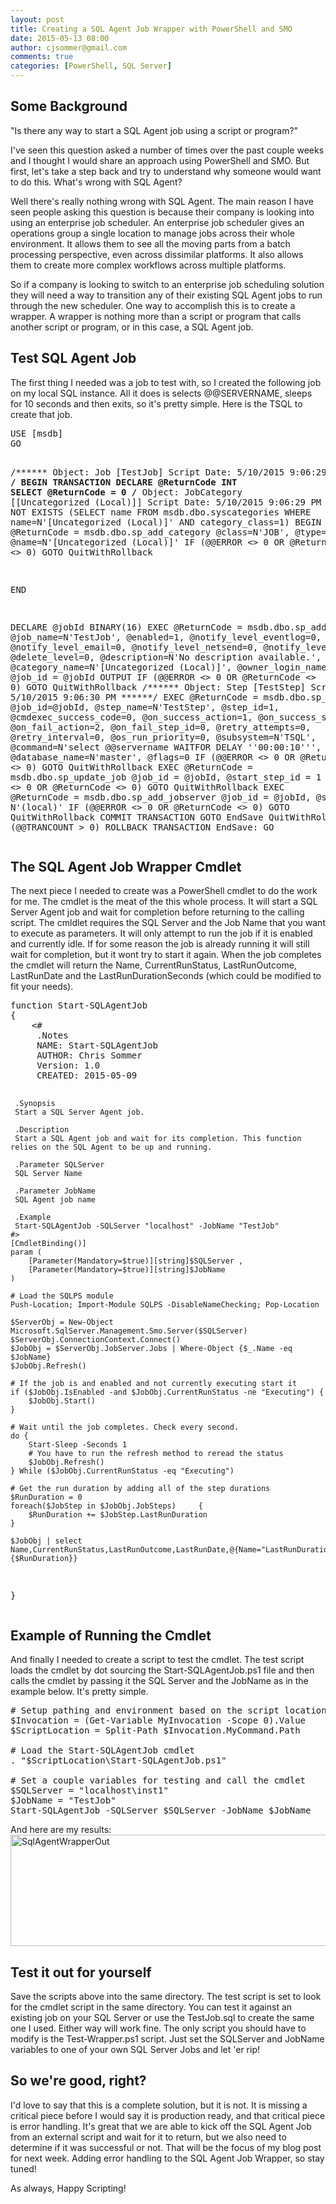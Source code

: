 ```yaml
---
layout: post
title: Creating a SQL Agent Job Wrapper with PowerShell and SMO
date: 2015-05-13 08:00
author: cjsommer@gmail.com
comments: true
categories: [PowerShell, SQL Server]
---
```

<h2>Some Background</h2>
"Is there any way to start a SQL Agent job using a script or program?"

I've seen this question asked a number of times over the past couple weeks and I thought I would share an approach using PowerShell and SMO. But first, let's take a step back and try to understand why someone would want to do this. What's wrong with SQL Agent? 

Well there's really nothing wrong with SQL Agent. The main reason I have seen people asking this question is because their company is looking into using an enterprise job scheduler. An enterprise job scheduler gives an operations group a single location to manage jobs across their whole environment. It allows them to see all the moving parts from a batch processing perspective, even across dissimilar platforms. It also allows them to create more complex workflows across multiple platforms. 

So if a company is looking to switch to an enterprise job scheduling solution they will need a way to transition any of their existing SQL Agent jobs to run through the new scheduler. One way to accomplish this is to create a wrapper. A wrapper is nothing more than a script or program that calls another script or program, or in this case, a SQL Agent job.

<h2>Test SQL Agent Job</h2>
The first thing I needed was a job to test with, so I created the following job on my local SQL instance. All it does is selects @@SERVERNAME, sleeps for 10 seconds and then exits, so it's pretty simple. Here is the TSQL to create that job.
<pre class="theme:ssms2012 lang:tsql decode:true" title="TestJob.sql">USE [msdb]
GO

/****** Object:  Job [TestJob]    Script Date: 5/10/2015 9:06:29 PM ******/
BEGIN TRANSACTION
DECLARE @ReturnCode INT
SELECT @ReturnCode = 0
/****** Object:  JobCategory [[Uncategorized (Local)]]    Script Date: 5/10/2015 9:06:29 PM ******/
IF NOT EXISTS (SELECT name FROM msdb.dbo.syscategories WHERE name=N'[Uncategorized (Local)]' AND category_class=1)
BEGIN
EXEC @ReturnCode = msdb.dbo.sp_add_category @class=N'JOB', @type=N'LOCAL', @name=N'[Uncategorized (Local)]'
IF (@@ERROR <> 0 OR @ReturnCode <> 0) GOTO QuitWithRollback

END

DECLARE @jobId BINARY(16)
EXEC @ReturnCode =  msdb.dbo.sp_add_job @job_name=N'TestJob', 
		@enabled=1, 
		@notify_level_eventlog=0, 
		@notify_level_email=0, 
		@notify_level_netsend=0, 
		@notify_level_page=0, 
		@delete_level=0, 
		@description=N'No description available.', 
		@category_name=N'[Uncategorized (Local)]', 
		@owner_login_name=N'sa', @job_id = @jobId OUTPUT
IF (@@ERROR <> 0 OR @ReturnCode <> 0) GOTO QuitWithRollback
/****** Object:  Step [TestStep]    Script Date: 5/10/2015 9:06:30 PM ******/
EXEC @ReturnCode = msdb.dbo.sp_add_jobstep @job_id=@jobId, @step_name=N'TestStep', 
		@step_id=1, 
		@cmdexec_success_code=0, 
		@on_success_action=1, 
		@on_success_step_id=0, 
		@on_fail_action=2, 
		@on_fail_step_id=0, 
		@retry_attempts=0, 
		@retry_interval=0, 
		@os_run_priority=0, @subsystem=N'TSQL', 
		@command=N'select @@servername
WAITFOR DELAY ''00:00:10''', 
		@database_name=N'master', 
		@flags=0
IF (@@ERROR <> 0 OR @ReturnCode <> 0) GOTO QuitWithRollback
EXEC @ReturnCode = msdb.dbo.sp_update_job @job_id = @jobId, @start_step_id = 1
IF (@@ERROR <> 0 OR @ReturnCode <> 0) GOTO QuitWithRollback
EXEC @ReturnCode = msdb.dbo.sp_add_jobserver @job_id = @jobId, @server_name = N'(local)'
IF (@@ERROR <> 0 OR @ReturnCode <> 0) GOTO QuitWithRollback
COMMIT TRANSACTION
GOTO EndSave
QuitWithRollback:
    IF (@@TRANCOUNT > 0) ROLLBACK TRANSACTION
EndSave:
GO
</pre>

<h2>The SQL Agent Job Wrapper Cmdlet</h2>
The next piece I needed to create was a PowerShell cmdlet to do the work for me. The cmdlet is the meat of the this whole process. It will start a SQL Server Agent job and wait for completion before returning to the calling script. The cmldlet requires the SQL Server and the Job Name that you want to execute as parameters. It will only attempt to run the job if it is enabled and currently idle. If for some reason the job is already running it will still wait for completion, but it wont try to start it again. When the job completes the cmdlet will return the Name, CurrentRunStatus, LastRunOutcome, LastRunDate and the LastRunDurationSeconds (which could be modified to fit your needs).
<pre class="lang:ps decode:true " title="Start-SQLAgentJob.ps1">
function Start-SQLAgentJob
{
    <#
     .Notes
     NAME: Start-SQLAgentJob
     AUTHOR: Chris Sommer
     Version: 1.0
     CREATED: 2015-05-09

     .Synopsis
     Start a SQL Server Agent job.

     .Description
     Start a SQL Agent job and wait for its completion. This function relies on the SQL Agent to be up and running.

     .Parameter SQLServer
     SQL Server Name

     .Parameter JobName
     SQL Agent job name

     .Example
     Start-SQLAgentJob -SQLServer "localhost" -JobName "TestJob"
    #>
    [CmdletBinding()]
    param (
        [Parameter(Mandatory=$true)][string]$SQLServer ,
        [Parameter(Mandatory=$true)][string]$JobName
    )
    
    # Load the SQLPS module
    Push-Location; Import-Module SQLPS -DisableNameChecking; Pop-Location

    $ServerObj = New-Object Microsoft.SqlServer.Management.Smo.Server($SQLServer)
    $ServerObj.ConnectionContext.Connect()
    $JobObj = $ServerObj.JobServer.Jobs | Where-Object {$_.Name -eq $JobName}
    $JobObj.Refresh()

    # If the job is and enabled and not currently executing start it
    if ($JobObj.IsEnabled -and $JobObj.CurrentRunStatus -ne "Executing") {
        $JobObj.Start()
    }

    # Wait until the job completes. Check every second.
    do {
        Start-Sleep -Seconds 1
        # You have to run the refresh method to reread the status
        $JobObj.Refresh()
    } While ($JobObj.CurrentRunStatus -eq "Executing")

    # Get the run duration by adding all of the step durations
    $RunDuration = 0
    foreach($JobStep in $JobObj.JobSteps)     {
        $RunDuration += $JobStep.LastRunDuration
    }

    $JobObj | select Name,CurrentRunStatus,LastRunOutcome,LastRunDate,@{Name="LastRunDurationSeconds";Expression={$RunDuration}}
}
</pre>

<h2>Example of Running the Cmdlet</h2>
And finally I needed to create a script to test the cmdlet. The test script loads the cmdlet by dot sourcing the Start-SQLAgentJob.ps1 file and then calls the cmdlet by passing it the SQL Server and the JobName as in the example below. It's pretty simple.

<pre class="lang:ps decode:true " title="Test-Wrapper.ps1">
# Setup pathing and environment based on the script location
$Invocation = (Get-Variable MyInvocation -Scope 0).Value
$ScriptLocation = Split-Path $Invocation.MyCommand.Path

# Load the Start-SQLAgentJob cmdlet
. "$ScriptLocation\Start-SQLAgentJob.ps1"

# Set a couple variables for testing and call the cmdlet
$SQLServer = "localhost\inst1"
$JobName = "TestJob"
Start-SQLAgentJob -SQLServer $SQLServer -JobName $JobName
</pre>

And here are my results:<a href="http://www.cjsommer.com/wp-content/uploads/2015/05/SqlAgentWrapperOut.jpg"><img src="http://www.cjsommer.com/wp-content/uploads/2015/05/SqlAgentWrapperOut.jpg" alt="SqlAgentWrapperOut" width="516" height="178" class="alignnone size-full wp-image-519" /></a>

<h2>Test it out for yourself</h2>
Save the scripts above into the same directory. The test script is set to look for the cmdlet script in the same directory. You can test it against an existing job on your SQL Server or use the TestJob.sql to create the same one I used. Either way will work fine. The only script you should have to modify is the Test-Wrapper.ps1 script. Just set the SQLServer and JobName variables to one of your own SQL Server Jobs and let 'er rip!

<h2>So we're good, right?</h2>
I'd love to say that this is a complete solution, but it is not. It is missing a critical piece before I would say it is production ready, and that critical piece is error handling. It's great that we are able to kick off the SQL Agent Job from an external script and wait for it to return, but we also need to determine if it was successful or not. That will be the focus of my blog post for next week. Adding error handling to the SQL Agent Job Wrapper, so stay tuned!

As always, Happy Scripting!

